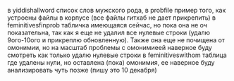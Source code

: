в yiddishallword список слов мужского рода, в probfile пример того, как устроены файлы в корпусе (все файлы гитхаб не дает прикрепить)
в feminitivesfinprob табличка имеющаяся сейчас, но пока она не оч показательна, так как я еще не удалил все нулевые строки (удалю 9ого-10ого и прикреплю обновленную). Также она еще не почищена от омонимии, но на масштаб проблемы с омонимиеей наверное буду смотреть как только удалю нулевые строки
в feminitiveswithom таблица где удалены нули, но оставлена (пока) омонимия, ее наверное буду анализировать чуть позже (пишу это 10 декабря)
